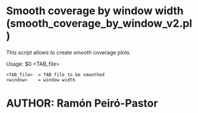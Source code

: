 # Smooth coverage by window width (smooth_coverage_by_window_v2.pl)
This script allows to create smooth coverage plots.

Usage: $0 <TAB_file> <window>

	<TAB_file>	= TAB file to be smoothed
	<window>	= window width
  
 # AUTHOR: Ramón Peiró-Pastor
  
